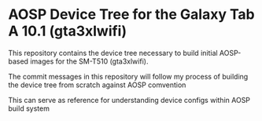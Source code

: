 # AOSP Device Tree for the Galaxy Tab A 10.1 (gta3xlwifi)

This repository contains the device tree necessary to build initial AOSP-based images for the SM-T510 (gta3xlwifi).


The commit messages in this repository will follow my process of building the device tree from scratch against AOSP comvention

This can serve as reference for understanding device configs within AOSP build system
